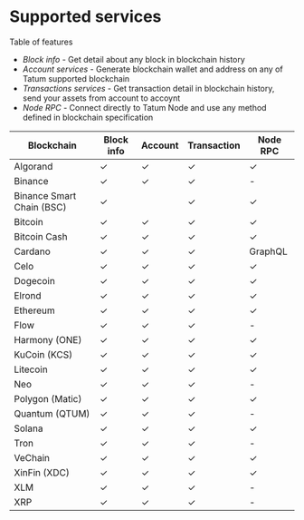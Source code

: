 # Supported services

Table of features 

- *Block info* - Get detail about any block in blockchain history
- *Account services* - Generate blockchain wallet and address on any of Tatum supported blockchain
- *Transactions services* - Get transaction detail in blockchain history, send your assets from account to accoynt
- *Node RPC* - Connect directly to Tatum Node and use any method defined in blockchain specification

 Blockchain | Block info | Account | Transaction | Node RPC
-----|----------|---------|---------|---------
 Algorand | ✓| ✓ | ✓| ✓
 Binance  | ✓ | ✓ | ✓| -
 Binance Smart Chain (BSC) | ✓ || ✓ | ✓| ✓
 Bitcoin | ✓ | ✓ | ✓| ✓
 Bitcoin Cash | ✓ | ✓ | ✓| ✓
 Cardano | ✓ | ✓ | ✓| GraphQL
 Celo | ✓ | ✓ | ✓| ✓
 Dogecoin | ✓ | ✓ | ✓| ✓
 Elrond | ✓ | ✓ | ✓| ✓
 Ethereum | ✓ | ✓ | ✓| ✓
 Flow | ✓ | ✓ | ✓| -
 Harmony (ONE) | ✓ | ✓ | ✓ | ✓ 
 KuCoin (KCS) | ✓ | ✓ | ✓ | ✓
 Litecoin | ✓ | ✓ | ✓ | ✓
 Neo | ✓| ✓ | ✓| -
 Polygon (Matic) | ✓| ✓ | ✓|✓ 
 Quantum (QTUM) | ✓| ✓ | ✓| -
 Solana | ✓| ✓ | ✓| ✓
 Tron | ✓| ✓ | ✓| -
 VeChain | ✓| ✓ | ✓|  ✓
 XinFin (XDC) | ✓| ✓ | ✓| ✓
 XLM | ✓| ✓ | ✓| -
 XRP | ✓| ✓ | ✓| -
